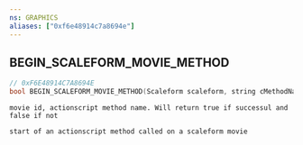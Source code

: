 ```yaml
---
ns: GRAPHICS
aliases: ["0xf6e48914c7a8694e"]
---
```

## BEGIN_SCALEFORM_MOVIE_METHOD

```c
// 0xF6E48914C7A8694E
bool BEGIN_SCALEFORM_MOVIE_METHOD(Scaleform scaleform, string cMethodName);
```

```
movie id, actionscript method name. Will return true if successul and false if not

start of an actionscript method called on a scaleform movie
```
